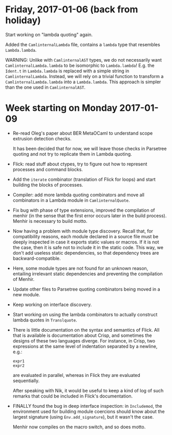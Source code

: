 Friday, 2017-01-06 (back from holiday)
======================================

Start working on "lambda quoting" again.

Added the `CamlinternalLambda` file, contains a `lambda` type that resembles
`Lambda.lambda`.

WARNING: Unlike with `CamlinternalAST` types, we do not necessarily want
`CamlinternalLambda.lambda` to be isomorphic to `Lambda.lambda`! E.g. the
`Ident.t` in `Lambda.lambda` is replaced with a simple string in
`CamlinternalLambda`. Instead, we will rely on a trivial function to transform a
`CamlinternalLambda.lambda` into a `Lambda.lambda`. This approach is simpler
than the one used in `CamlinternalAST`.

Week starting on Monday 2017-01-09
==================================

* Re-read Oleg's paper about BER MetaOCaml to understand scope extrusion
  detection checks.
  
  It has been decided that for now, we will leave
  those checks in Parsetree quoting and not try to replicate them in Lambda
  quoting.

* Flick: read stuff about ctypes, try to figure out how to represent processes
  and command blocks.

* Add the `iterate` combinator (translation of Flick for loops) and start
  building the blocks of processes.

* Compiler: add more lambda quoting combinators and move all combinators in a
  Lambda module in `CamlinternalQuote`.

* Fix bug with phase of type extensions, improved the compilation of menhir (in
  the sense that the first error occurs later in the build process). Menhir is
  necessary to build motto.

* Now having a problem with module type discovery. Recall that, for
  compatibility reasons, each module declared in a source file must be deeply
  inspected in case it exports static values or macros. If it is not the case,
  then it is safe not to include it in the static code. This way, we don't add
  useless static dependencies, so that dependency trees are backward-compatible.

* Here, some module types are not found for an unknown reason, entailing
  irrelevant static dependencies and preventing the compilation of Menhir.

* Update other files to Parsetree quoting combinators being moved in a new
  module.

* Keep working on interface discovery.

* Start working on using the lambda combinators to actually construct lambda
  quotes in `Translquote`.

* There is little documentation on the syntax and semantics of Flick. All that
  is available is documentation about Crisp, and sometimes the designs of these
  two languages diverge. For instance, in Crisp, two expressions at the same
  level of indentation separated by a newline, e.g.:
  ```
  expr1
  expr2
  ```
  are evaluated in parallel, whereas in Flick they are evaluated sequentially.

  After speaking with Nik, it would be useful to keep a kind of log of such
  remarks that could be included in Flick's documentation.

* FINALLY found the bug in deep interface inspection: in `Includemod`, the
  environment used for building module coercions should know about the largest
  signature (using `Env.add_signature`), but it wasn't the case.

  Menhir now compiles on the macro switch, and so does motto.
